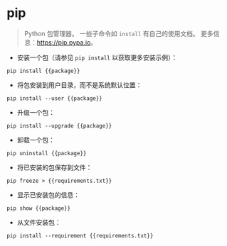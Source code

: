# pip

> Python 包管理器。
> 一些子命令如 `install` 有自己的使用文档。
> 更多信息：<https://pip.pypa.io>。

- 安装一个包（请参见 `pip install` 以获取更多安装示例）：

`pip install {{package}}`

- 将包安装到用户目录，而不是系统默认位置：

`pip install --user {{package}}`

- 升级一个包：

`pip install --upgrade {{package}}`

- 卸载一个包：

`pip uninstall {{package}}`

- 将已安装的包保存到文件：

`pip freeze > {{requirements.txt}}`

- 显示已安装包的信息：

`pip show {{package}}`

- 从文件安装包：

`pip install --requirement {{requirements.txt}}`